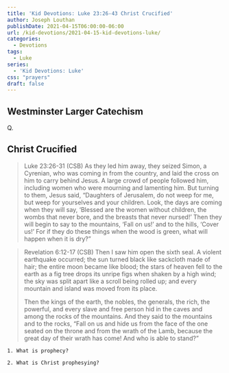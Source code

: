 ```yaml
---
title: 'Kid Devotions: Luke 23:26-43 Christ Crucified'
author: Joseph Louthan
publishDate: 2021-04-15T06:00:00-06:00
url: /kid-devotions/2021-04-15-kid-devotions-luke/
categories:
  - Devotions
tags:
  - Luke
series:
  - 'Kid Devotions: Luke'
css: "prayers"
draft: false
---
```


## Westminster Larger Catechism

Q.

## Christ Crucified

>Luke 23:26-31 (CSB) As they led him away, they seized Simon, a Cyrenian, who was coming in from the country, and laid the cross on him to carry behind Jesus. A large crowd of people followed him, including women who were mourning and lamenting him. But turning to them, Jesus said, “Daughters of Jerusalem, do not weep for me, but weep for yourselves and your children. Look, the days are coming when they will say, ‘Blessed are the women without children, the wombs that never bore, and the breasts that never nursed!’ Then they will begin to say to the mountains, ‘Fall on us!’ and to the hills, ‘Cover us!’ For if they do these things when the wood is green, what will happen when it is dry?”

>Revelation 6:12-17 (CSB) Then I saw him open the sixth seal. A violent earthquake occurred; the sun turned black like sackcloth made of hair; the entire moon became like blood; the stars of heaven fell to the earth as a fig tree drops its unripe figs when shaken by a high wind; the sky was split apart like a scroll being rolled up; and every mountain and island was moved from its place.
>
>Then the kings of the earth, the nobles, the generals, the rich, the powerful, and every slave and free person hid in the caves and among the rocks of the mountains. And they said to the mountains and to the rocks, “Fall on us and hide us from the face of the one seated on the throne and from the wrath of the Lamb, because the great day of their wrath has come! And who is able to stand?”

```text
1. What is prophecy?

2. What is Christ prophesying?
```
